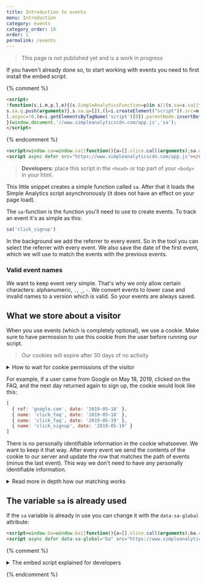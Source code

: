 ```yaml
---
title: Introduction to events
menu: Introduction
category: events
category_order: 10
order: 1
permalink: /events
---
```


> This page is not published yet and is a work in progress

If you haven't already done so, to start working with events you need to first install the embed script.

{% comment %}
```html
<script>
!function(s,i,m,p,l,e){(s.SimpleAnalyticsFunction=p)in s||(s.sa=s.sa||function(){
s.sa.q.push(arguments)},s.sa.q=[]),(l=i.createElement("script")).src=m,
l.async=!0,(e=i.getElementsByTagName('script')[0]).parentNode.insertBefore(l,e)
}(window,document,'//www.simpleanalyticscdn.com/app.js','sa');
</script>
```
{% endcomment %}

```html
<script>window.sa=window.sa||function(){a=[].slice.call(arguments);sa.q?sa.q.push(a):sa.q=[a]};</script>
<script async defer src="https://www.simpleanalyticscdn.com/app.js"></script>
```

> **Developers:** place this script in the `<head>` or top part of your `<body>` in your html.

This little snippet creates a simple function called `sa`. After that it loads the Simple Analytics script asynchronously (it does not have an effect on your page load).

The `sa`-function is the function you'll need to use to create events. To track an event it's as simple as this:

```js
sa('click_signup')
```

In the background we add the referrer to every event. So in the tool you can select the referrer with every event. We also save the date of the first event, which we will use to match the events with the previous events.

### Valid event names

We want to keep event very simple. That's why we only allow certain characters: alphanumeric, `.`, `_`, `-`. We convert events to lower case and invalid names to a version which is valid. So your events are always saved.

## What we store about a visitor

When you use events (which is completely optional), we use a cookie. Make sure to have permission to use this cookie from the user before running our script.

> Our cookies will expire after 30 days of no activity

<details>
  <summary>How to wait for cookie permissions of the visitor</summary>

  <div markdown="1">
If you're using a cookie permission (which you are required to do in the EU), you can tell us not to set a cookie until you have permission.

Here is an example code of that:

```html
<script>window.sa=window.sa||function(){a=[].slice.call(arguments);sa.q?sa.q.push(a):sa.q=[a]};</script>
<script async defer src="https://www.simpleanalyticscdn.com/app.js"></script>
<script>
  // Cookie is not yet set
  sa('sa_cookie', false)

  // Events happen (they are sent to Simple Analytics)
  sa('signup')

  // User approves cookie (Simple Analytics will set a cookie)
  sa('sa_cookie', true)
</script>
```
  </div>
</details>

For example, if a user came from Google on May 18, 2019, clicked on the FAQ, and the next day returned again to sign up, the cookie would look like this:

```js
[
  { ref: 'google.com', date: '2019-05-18' },
  { name: 'click_faq', date: '2019-05-18' },
  { name: 'click_faq', date: '2019-05-19' },
  { name: 'click_signup', date: '2019-05-19' }
]
```

There is no personally identifiable information in the cookie whatsoever. We want to keep it that way. After every event we send the contents of the cookie to our server and update the row that matches the path of events (minus the last event). This way we don't need to have any personally identifiable information.

<details markdown="1">
<summary>Read more in depth how our matching works</summary>
<div markdown="1">
We will add more information here.
</div>
</details>

## The variable `sa` is already used

If the `sa` variable is already in use you can change it with the `data-sa-global` attribute:

```html
<script>window.ba=window.ba||function(){a=[].slice.call(arguments);ba.q?ba.q.push(a):ba.q=[a]};</script>
<script async defer data-sa-global="ba" src="https://www.simpleanalyticscdn.com/app.js"></script>
```


{% comment %}
<details markdown="1">
  <summary>The embed script explained for developers</summary>

```js
(function(window, document, hostname, functionName, script, firstScript) {
  // Store the name of the Analytics object
  window.SimpleAnalyticsFunction = functionName

  // Check whether the Analytics object is defined
  if (!(functionName in window)) {

    // Define the Analytics object
    window[functionName] = window[functionName] || function() {

      // Add the tasks to the queue
      window[functionName].q.push(arguments)
    }

    // Create the queue
    window[functionName].q = []
  }

  // Create a new script element
  script   = document.createElement('script')
  script.src   = '//' + hostname + '/app.js'
  script.async = true

  // Insert the script element into the document
  firstScript = document.getElementsByTagName('script')[0]
  firstScript.parentNode.insertBefore(script, firstScript)

})(window, document, 'www.simpleanalyticscdn.com', 'sa')
```
</details>

{% endcomment %}
